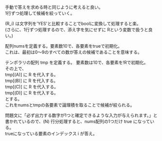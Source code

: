 手動で答えを求める時と同じように考えると良い。  
1行ずつ処理して候補を絞っていく。

\(R_i\) は文字列を'YES'と比較することでboolに変換して処理すると楽。  
(さらに、1行ずつ処理するので、添え字を気にせずに Rという変数で扱うと良い。)

配列numsを定義する。要素数10で、各要素をtrueで初期化。  
これは、最初は0～9のすべての数が答えの候補であることを意味する。

テンポラリの配列 tmp を定義する。 要素数は10で、各要素を!Rで初期化。  
その上で、  
tmp[\(A\)] に R を代入する。  
tmp[\(B\)] に R を代入する。  
tmp[\(C\)] に R を代入する。  
tmp[\(D\)] に R を代入する。  
とする。  
これをnumsとtmpの各要素で論理積を取ることで候補が絞られる。

問題文に「必ず出力する数字が1つと確定できるような入力が与えられます。」と書かれているので、\(N\) 行分処理すると、nums配列の1つだけ true になっている。  
trueになっている要素のインデックス i が答え。